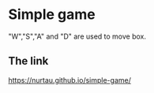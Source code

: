 # Simple game

"W","S","A" and "D" are used to move box.

## The link
https://nurtau.github.io/simple-game/
